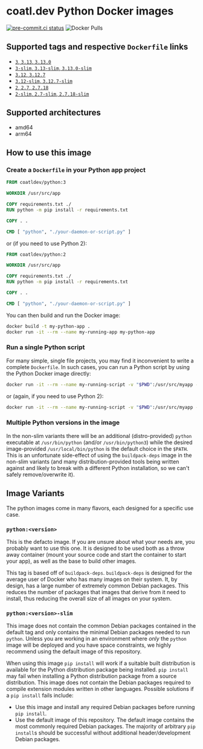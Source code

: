 # coatl.dev Python Docker images

[![pre-commit.ci status](https://results.pre-commit.ci/badge/github/coatl-dev/docker-python/coatl.svg)](https://results.pre-commit.ci/latest/github/coatl-dev/docker-python/coatl)
![Docker Pulls](https://img.shields.io/docker/pulls/coatldev/python)

## Supported tags and respective `Dockerfile` links

- [`3`, `3.13`, `3.13.0`]
- [`3-slim`, `3.13-slim`, `3.13.0-slim`]
- [`3.12`, `3.12.7`]
- [`3.12-slim`, `3.12.7-slim`]
- [`2`, `2.7`, `2.7.18`]
- [`2-slim`, `2.7-slim`, `2.7.18-slim`]

## Supported architectures

- amd64
- arm64

## How to use this image

### Create a `Dockerfile` in your Python app project

```dockerfile
FROM coatldev/python:3

WORKDIR /usr/src/app

COPY requirements.txt ./
RUN python -m pip install -r requirements.txt

COPY . .

CMD [ "python", "./your-daemon-or-script.py" ]
```

or (if you need to use Python 2):

```dockerfile
FROM coatldev/python:2

WORKDIR /usr/src/app

COPY requirements.txt ./
RUN python -m pip install -r requirements.txt

COPY . .

CMD [ "python", "./your-daemon-or-script.py" ]
```

You can then build and run the Docker image:

```sh
docker build -t my-python-app .
docker run -it --rm --name my-running-app my-python-app
```

### Run a single Python script

For many simple, single file projects, you may find it inconvenient to write a
complete `Dockerfile`. In such cases, you can run a Python script by using the
Python Docker image directly:

```sh
docker run -it --rm --name my-running-script -v "$PWD":/usr/src/myapp -w /usr/src/myapp coatldev/python:3 python your-daemon-or-script.py
```

or (again, if you need to use Python 2):

```sh
docker run -it --rm --name my-running-script -v "$PWD":/usr/src/myapp -w /usr/src/myapp coatldev/python:2 python your-daemon-or-script.py
```

### Multiple Python versions in the image

In the non-slim variants there will be an additional (distro-provided) `python`
executable at `/usr/bin/python` (and/or `/usr/bin/python3`) while the desired
image-provided `/usr/local/bin/python` is the default choice in the `$PATH`.
This is an unfortunate side-effect of using the `buildpack-deps` image in the
non-slim variants (and many distribution-provided tools being written against
and likely to break with a different Python installation, so we can't safely
remove/overwrite it).

## Image Variants

The python images come in many flavors, each designed for a specific use case.

### `python:<version>`

This is the defacto image. If you are unsure about what your needs are, you
probably want to use this one. It is designed to be used both as a throw away
container (mount your source code and start the container to start your app), as
well as the base to build other images.

This tag is based off of `buildpack-deps`. `buildpack-deps` is designed for the
average user of Docker who has many images on their system. It, by design, has a
large number of extremely common Debian packages. This reduces the number of
packages that images that derive from it need to install, thus reducing the
overall size of all images on your system.

### `python:<version>-slim`

This image does not contain the common Debian packages contained in the default
tag and only contains the minimal Debian packages needed to run `python`. Unless
you are working in an environment where _only_ the `python` image will be deployed
and you have space constraints, we highly recommend using the default image of
this repository.

When using this image `pip install` will work if a suitable built distribution
is available for the Python distribution package being installed. `pip install`
may fail when installing a Python distribution package from a source
distribution. This image does not contain the Debian packages required to
compile extension modules written in other languages. Possible solutions if a
`pip install` fails include:

- Use this image and install any required Debian packages before running
  `pip install`.
- Use the default image of this repository. The default image contains the most
  commonly required Debian packages. The majority of arbitrary `pip install`s
  should be successful without additional header/development Debian packages.

<!-- Links -->
[`2`, `2.7`, `2.7.18`]: https://github.com/coatl-dev/docker-python/blob/coatl/2.7/bookworm/Dockerfile
[`2-slim`, `2.7-slim`, `2.7.18-slim`]: https://github.com/coatl-dev/docker-python/blob/coatl/2.7/slim-bookworm/Dockerfile
[`3.12`, `3.12.7`]: https://github.com/coatl-dev/docker-python/blob/coatl/3.12/bookworm/Dockerfile
[`3.12-slim`, `3.12.7-slim`]: https://github.com/coatl-dev/docker-python/blob/coatl/3.12/slim-bookworm/Dockerfile
[`3`, `3.13`, `3.13.0`]: https://github.com/coatl-dev/docker-python/blob/coatl/3.13/bookworm/Dockerfile
[`3-slim`, `3.13-slim`, `3.13.0-slim`]: https://github.com/coatl-dev/docker-python/blob/coatl/3.13/slim-bookworm/Dockerfile
